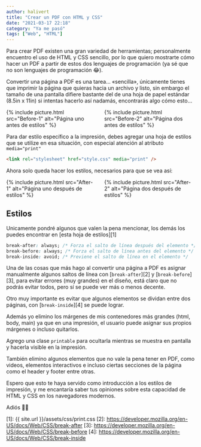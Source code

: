 ```yaml
---
author: halivert
title: "Crear un PDF con HTML y CSS"
date: "2021-03-17 22:18"
category: "Ya me pasó"
tags: ["Web", "HTML"]
---
```


Para crear PDF existen una gran variedad de herramientas; personalmente
encuentro el uso de HTML y CSS sencillo, por lo que quiero mostrarte cómo hacer
un PDF a partir de estos dos lenguajes de programación<!-- Seguir leyendo -->
(ya sé que no son lenguajes de programación 😂).

Convertir una página a PDF es una tarea... «sencilla», únicamente tienes que
imprimir la página que quieras hacia un archivo y listo, sin embargo el tamaño
de una pantalla difiere bastante del de una hoja de papel estándar
(8.5in x 11in) si intentas hacerlo así nadamás, encontrarás algo cómo esto...

<div class="columns">
  <div class="column">
    {%
      include picture.html
        src="Before-1"
        alt="Página uno antes de estilos"
    %}
  </div>
  <div class="column">
    {%
      include picture.html
        src="Before-2"
        alt="Página dos antes de estilos"
    %}
  </div>
</div>

Para dar estilo específico a la impresión, debes agregar una hoja de estilos que
se utilize en esa situación, con especial atención al atributo
`media="print"`

```html
<link rel="stylesheet" href="style.css" media="print" />
```

Ahora solo queda hacer los estilos, necesarios para que se vea así:

<div class="columns">
  <div class="column">
    {%
      include picture.html
        src="After-1"
        alt="Página uno después de estilos"
    %}
  </div>
  <div class="column">
    {%
      include picture.html
        src="After-2"
        alt="Página dos después de estilos"
    %}
  </div>
</div>

<h2 id="styles">Estilos</h2>

Unicamente pondré algunos que valen la pena mencionar, los demás los puedes
encontrar en [esta hoja de estilos][1]

```css
break-after: always; /* Forza el salto de línea después del elemento */
break-before: always; /* Forza el salto de línea antes del elemento */
break-inside: avoid; /* Previene el salto de línea en el elemento */
```

Una de las cosas que más hago al convertir una página a PDF es asignar
manualmente algunos saltos de línea con [`break-after`][2] y
[`break-before`][3], para evitar errores (muy grandes) en el diseño, está claro
que no podrás evitar todos, pero sí se puede ver más o menos decente.

Otro muy importante es evitar que algunos elementos se dividan entre dos
páginas, con [`break-inside`][4] se puede lograr.

Además yo elimino los márgenes de mis contenedores más grandes (html, body,
main) ya que en una impresión, el usuario puede asignar sus propios márgenes o
incluso quitarlos.

Agrego una clase `printable` para ocultarla mientras se muestra en pantalla y
hacerla visible en la impresión.

También elimino algunos elementos que no vale la pena tener en PDF, como videos,
elementos interactivos e incluso ciertas secciones de la página como el header y
footer entre otras.

Espero que esto te haya servido como introducción a los estilos de impresión, y
me encantaría saber tus opiniones sobre esta capacidad de HTML y CSS en los
navegadores modernos.

Adiós 👋🏽

[1]: {{ site.url }}/assets/css/print.css
[2]: https://developer.mozilla.org/en-US/docs/Web/CSS/break-after
[3]: https://developer.mozilla.org/en-US/docs/Web/CSS/break-before
[4]: https://developer.mozilla.org/en-US/docs/Web/CSS/break-inside
